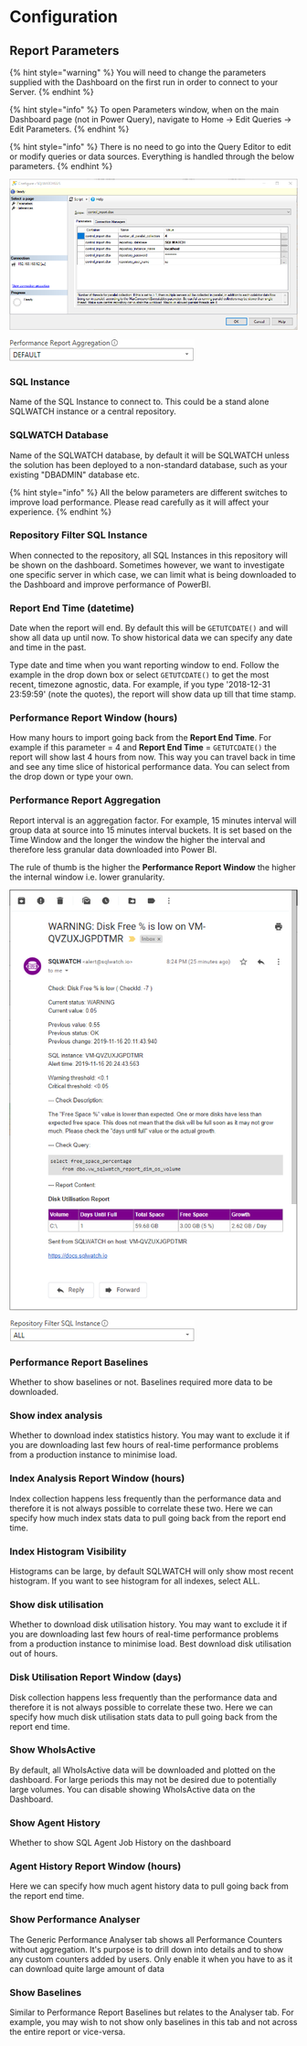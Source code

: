 # Configuration

## Report Parameters

{% hint style="warning" %}
You will need to change the parameters supplied with the Dashboard on the first run in order to connect to your Server.
{% endhint %}

{% hint style="info" %}
To open Parameters window, when on the main Dashboard page \(not in Power Query\), navigate to Home -&gt; Edit Queries -&gt; Edit Parameters. 
{% endhint %}

{% hint style="info" %}
There is no need to go into the Query Editor to edit or modify queries or data sources. Everything is handled through the below parameters.
{% endhint %}

![](../.gitbook/assets/image%20%2854%29.png)

![](../.gitbook/assets/image%20%2828%29.png)

### SQL Instance

Name of the SQL Instance to connect to. This could be a stand alone SQLWATCH instance or a central repository. 

### SQLWATCH Database

Name of the SQLWATCH database, by default it will be SQLWATCH unless the solution has been deployed to a non-standard database, such as your existing "DBADMIN" database etc.

{% hint style="info" %}
All the below parameters are different switches to improve load performance. Please read carefully as it will affect your experience.
{% endhint %}

### Repository Filter SQL Instance

When connected to the repository, all SQL Instances in this repository will be shown on the dashboard. Sometimes however, we want to investigate one specific server in which case, we can limit what is being downloaded to the Dashboard and improve performance of PowerBI.

### Report End Time \(datetime\)

Date when the report will end. By default this will be `GETUTCDATE()` and will show all data up until now. To show historical data we can specify any date and time in the past.

Type date and time when you want reporting window to end. Follow the example in the drop down box or select `GETUTCDATE()` to get the most recent, timezone agnostic, data. For example, if you type '2018-12-31 23:59:59' \(note the quotes\), the report will show data up till that time stamp.

### Performance Report Window \(hours\)

How many hours to import going back from the **Report End Time**. For example if this parameter = 4 and **Report End Time** = `GETUTCDATE()` the report will show last 4 hours from now. This way you can travel back in time and see any time slice of historical performance data. You can select from the drop down or type your own.

### Performance Report Aggregation

Report interval is an aggregation factor. For example, 15 minutes interval will group data at source into 15 minutes interval buckets.  It is set based on the Time Window and the longer the window the higher the interval and therefore less granular data downloaded into Power BI.  


The rule of thumb is the higher the **Performance Report Window** the higher the internal window i.e. lower granularity. 

![24 hours window with 5 minute aggregation](../.gitbook/assets/image%20%2810%29.png)

![24 hour window with 60 minute aggregation](../.gitbook/assets/image%20%2846%29.png)

### Performance Report Baselines

Whether to show baselines or not. Baselines required more data to be downloaded.

### Show index analysis

Whether to download index statistics history. You may want to exclude it if you are downloading last few hours of real-time performance problems from a production instance to minimise load.

### Index Analysis Report Window \(hours\)

Index collection happens less frequently than the performance data and therefore it is not always possible to correlate these two. Here we can specify how much index stats data to pull going back from the report end time.

### Index Histogram Visibility

Histograms can be large, by default SQLWATCH will only show most recent histogram. If you want to see histogram for all indexes, select ALL.

### Show disk utilisation

Whether to download disk utilisation history. You may want to exclude it if you are downloading last few hours of real-time performance problems from a production instance to minimise load. Best download disk utilisation out of hours.

### Disk Utilisation Report Window \(days\)

Disk collection happens less frequently than the performance data and therefore it is not always possible to correlate these two. Here we can specify how much disk utilisation stats data to pull going back from the report end time.

### Show WhoIsActive

By default, all WhoIsActive data will be downloaded and plotted on the dashboard. For large periods this may not be desired due to potentially large volumes. You can disable showing WhoIsActive data on the Dashboard.

### Show Agent History

Whether to show SQL Agent Job History on the dashboard

### Agent History Report Window \(hours\)

Here we can specify how much agent history data to pull going back from the report end time.

### Show Performance Analyser

The Generic Performance Analyser tab shows all Performance Counters without aggregation. It's purpose is to drill down into details and to show any custom counters added by users. Only enable it when you have to as it can download quite large amount of data

### Show Baselines

Similar to Performance Report Baselines but relates to the Analyser tab. For example, you may wish to not show only baselines in this tab and not across the entire report or vice-versa.

